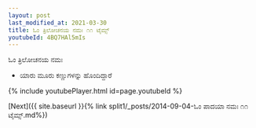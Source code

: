 ```yaml
---
layout: post
last_modified_at: 2021-03-30
title: ಓಂ ತ್ರಿಲೋಚನಯ ನಮಃ ೧೧ ಟೈಮ್ಸ್
youtubeId: 4BQ7HAl5mIs
---
```

 
 
 ಓಂ ತ್ರಿಲೋಚನಯ ನಮಃ  
 
 -  ಯಾರು ಮೂರು ಕಣ್ಣುಗಳನ್ನು ಹೊಂದಿದ್ದಾರೆ 
 
  
 
  
 
 
 
 
 
 


{% include youtubePlayer.html id=page.youtubeId %}
 
[Next]({{ site.baseurl }}{% link  split1/_posts/2014-09-04-ಓಂ ಪಾದಯಾ ನಮಃ ೧೧ ಟೈಮ್ಸ್.md%})
 
